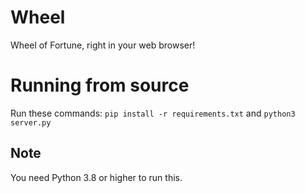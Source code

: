 # Wheel
Wheel of Fortune, right in your web browser!
# Running from source
Run these commands: `pip install -r requirements.txt` and `python3 server.py`
## Note
You need Python 3.8 or higher to run this.
